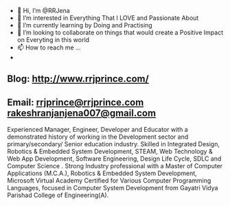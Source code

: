 - 👋 Hi, I’m @RRJena
- 👀 I’m interested in Everything That I LOVE and Passionate About
- 🌱 I’m currently learning by Doing and Practising
- 💞️ I’m looking to collaborate on things that would create a Positive Impact on Everyting in this world
- 📫 How to reach me ...
-
<a> Blog: http://www.rrjprince.com/ </a>
-
Email: rrjprince@rrjprince.com
       rakeshranjanjena007@gmail.com
- 
Experienced Manager, Engineer, Developer and Educator with a demonstrated history of working in the Development sector and primary/secondary/ Senior education industry. 
Skilled in Integrated Design, Robotics & Embedded System Development, STEAM, Web Technology & Web App Development, Software Engineering, Design Life Cycle, SDLC 
and Computer Science . Strong Industry professional with a Master of Computer Applications (M.C.A.), Robotics & Embedded System Development, Microsoft Virtual Academy Certified 
for Various Computer Programming Languages, focused in Computer System Development from Gayatri Vidya Parishad College of Engineering(A).

